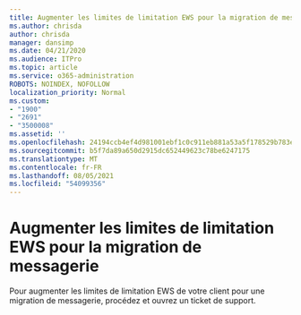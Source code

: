 ```yaml
---
title: Augmenter les limites de limitation EWS pour la migration de messagerie
ms.author: chrisda
author: chrisda
manager: dansimp
ms.date: 04/21/2020
ms.audience: ITPro
ms.topic: article
ms.service: o365-administration
ROBOTS: NOINDEX, NOFOLLOW
localization_priority: Normal
ms.custom:
- "1900"
- "2691"
- "3500008"
ms.assetid: ''
ms.openlocfilehash: 24194ccb4ef4d981001ebf1c0c911eb881a53a5f178529b783ee9114af944e90
ms.sourcegitcommit: b5f7da89a650d2915dc652449623c78be6247175
ms.translationtype: MT
ms.contentlocale: fr-FR
ms.lasthandoff: 08/05/2021
ms.locfileid: "54099356"
---
```

# <a name="increase-ews-throttling-limits-for-mail-migration"></a>Augmenter les limites de limitation EWS pour la migration de messagerie

Pour augmenter les limites de limitation EWS de votre client pour une migration de messagerie, procédez et ouvrez un ticket de support.
